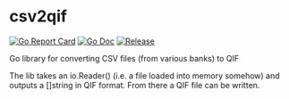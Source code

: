 # csv2qif
[![Go Report Card](https://goreportcard.com/badge/github.com/dgjnpr/csv2qif)](https://goreportcard.com/report/github.com/dgjnpr/csv2qif)
[![Go Doc](https://img.shields.io/badge/godoc-reference-blue.svg?style=flat-square)](http://godoc.org/github.com/dgjnpr/csv2qif)
[![Release](https://img.shields.io/github/release/dgjnpr/csv2qif.svg?style=flat-square)](https://github.com/dgjnpr/csv2qif/releases/latest)

Go library for converting CSV files (from various banks) to QIF

The lib takes an io.Reader() (i.e. a file loaded into memory somehow) and outputs a []string in QIF format. From there a QIF file can be written.
